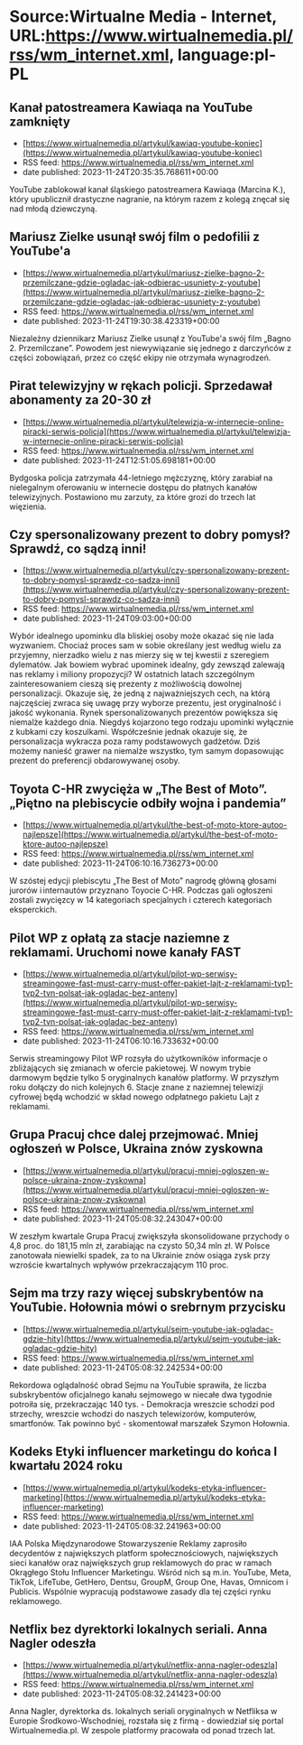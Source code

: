 # Source:Wirtualne Media - Internet, URL:https://www.wirtualnemedia.pl/rss/wm_internet.xml, language:pl-PL

## Kanał patostreamera Kawiaqa na YouTube zamknięty
 - [https://www.wirtualnemedia.pl/artykul/kawiaq-youtube-koniec](https://www.wirtualnemedia.pl/artykul/kawiaq-youtube-koniec)
 - RSS feed: https://www.wirtualnemedia.pl/rss/wm_internet.xml
 - date published: 2023-11-24T20:35:35.768611+00:00

YouTube zablokował kanał śląskiego patostreamera Kawiaqa (Marcina K.), który upublicznił drastyczne nagranie, na którym razem z kolegą znęcał się nad młodą dziewczyną.

## Mariusz Zielke usunął swój film o pedofilii z YouTube'a
 - [https://www.wirtualnemedia.pl/artykul/mariusz-zielke-bagno-2-przemilczane-gdzie-ogladac-jak-odbierac-usuniety-z-youtube](https://www.wirtualnemedia.pl/artykul/mariusz-zielke-bagno-2-przemilczane-gdzie-ogladac-jak-odbierac-usuniety-z-youtube)
 - RSS feed: https://www.wirtualnemedia.pl/rss/wm_internet.xml
 - date published: 2023-11-24T19:30:38.423319+00:00

Niezależny dziennikarz Mariusz Zielke usunął z YouTube'a swój film „Bagno 2. Przemilczane”. Powodem jest niewywiązanie się jednego z darczyńców z części zobowiązań, przez co część ekipy nie otrzymała wynagrodzeń.

## Pirat telewizyjny w rękach policji. Sprzedawał abonamenty za 20-30 zł
 - [https://www.wirtualnemedia.pl/artykul/telewizja-w-internecie-online-piracki-serwis-policja](https://www.wirtualnemedia.pl/artykul/telewizja-w-internecie-online-piracki-serwis-policja)
 - RSS feed: https://www.wirtualnemedia.pl/rss/wm_internet.xml
 - date published: 2023-11-24T12:51:05.698181+00:00

Bydgoska policja zatrzymała 44-letniego mężczyznę, który zarabiał na nielegalnym oferowaniu w internecie dostępu do płatnych kanałów telewizyjnych. Postawiono mu zarzuty, za które grozi do trzech lat więzienia.

## Czy spersonalizowany prezent to dobry pomysł? Sprawdź, co sądzą inni!
 - [https://www.wirtualnemedia.pl/artykul/czy-spersonalizowany-prezent-to-dobry-pomysl-sprawdz-co-sadza-inni](https://www.wirtualnemedia.pl/artykul/czy-spersonalizowany-prezent-to-dobry-pomysl-sprawdz-co-sadza-inni)
 - RSS feed: https://www.wirtualnemedia.pl/rss/wm_internet.xml
 - date published: 2023-11-24T09:03:00+00:00

Wybór idealnego upominku dla bliskiej osoby może okazać się nie lada wyzwaniem. Chociaż proces sam w sobie określany jest według wielu za przyjemny, nierzadko wielu z nas mierzy się w tej kwestii z szeregiem dylematów. Jak bowiem wybrać upominek idealny, gdy zewsząd zalewają nas reklamy i miliony propozycji? W ostatnich latach szczególnym zainteresowaniem cieszą się prezenty z możliwością dowolnej personalizacji. Okazuje się, że jedną z najważniejszych cech, na którą najczęściej zwraca się uwagę przy wyborze prezentu, jest oryginalność i jakość wykonania. Rynek spersonalizowanych prezentów powiększa się niemalże każdego dnia. Niegdyś kojarzono tego rodzaju upominki wyłącznie z kubkami czy koszulkami. Współcześnie jednak okazuje się, że personalizacja wykracza poza ramy podstawowych gadżetów. Dziś możemy nanieść grawer na niemalże wszystko, tym samym dopasowując prezent do preferencji obdarowywanej osoby.

## Toyota C-HR zwycięża w „The Best of Moto”. „Piętno na plebiscycie odbiły wojna i pandemia”
 - [https://www.wirtualnemedia.pl/artykul/the-best-of-moto-ktore-autoo-najlepsze](https://www.wirtualnemedia.pl/artykul/the-best-of-moto-ktore-autoo-najlepsze)
 - RSS feed: https://www.wirtualnemedia.pl/rss/wm_internet.xml
 - date published: 2023-11-24T06:10:16.736273+00:00

W szóstej edycji plebiscytu „The Best of Moto” nagrodę główną głosami jurorów i internautów przyznano Toyocie C-HR. Podczas gali ogłoszeni zostali zwycięzcy w 14 kategoriach specjalnych i czterech kategoriach eksperckich.

## Pilot WP z opłatą za stacje naziemne z reklamami. Uruchomi nowe kanały FAST
 - [https://www.wirtualnemedia.pl/artykul/pilot-wp-serwisy-streamingowe-fast-must-carry-must-offer-pakiet-lajt-z-reklamami-tvp1-tvp2-tvn-polsat-jak-ogladac-bez-anteny](https://www.wirtualnemedia.pl/artykul/pilot-wp-serwisy-streamingowe-fast-must-carry-must-offer-pakiet-lajt-z-reklamami-tvp1-tvp2-tvn-polsat-jak-ogladac-bez-anteny)
 - RSS feed: https://www.wirtualnemedia.pl/rss/wm_internet.xml
 - date published: 2023-11-24T06:10:16.733632+00:00

Serwis streamingowy Pilot WP rozsyła do użytkowników informacje o zbliżających się zmianach w ofercie pakietowej. W nowym trybie darmowym będzie tylko 5 oryginalnych kanałów platformy. W przyszłym roku dołączy do nich kolejnych 6. Stacje znane z naziemnej telewizji cyfrowej będą wchodzić w skład nowego odpłatnego pakietu Lajt z reklamami.

## Grupa Pracuj chce dalej przejmować. Mniej ogłoszeń w Polsce, Ukraina znów zyskowna
 - [https://www.wirtualnemedia.pl/artykul/pracuj-mniej-ogloszen-w-polsce-ukraina-znow-zyskowna](https://www.wirtualnemedia.pl/artykul/pracuj-mniej-ogloszen-w-polsce-ukraina-znow-zyskowna)
 - RSS feed: https://www.wirtualnemedia.pl/rss/wm_internet.xml
 - date published: 2023-11-24T05:08:32.243047+00:00

W zeszłym kwartale Grupa Pracuj zwiększyła skonsolidowane przychody o 4,8 proc. do 181,15 mln zł, zarabiając na czysto 50,34 mln zł. W Polsce zanotowała niewielki spadek, za to na Ukrainie znów osiąga zysk przy wzroście kwartalnych wpływów przekraczającym 110 proc.

## Sejm ma trzy razy więcej subskrybentów na YouTubie. Hołownia mówi o srebrnym przycisku
 - [https://www.wirtualnemedia.pl/artykul/sejm-youtube-jak-ogladac-gdzie-hity](https://www.wirtualnemedia.pl/artykul/sejm-youtube-jak-ogladac-gdzie-hity)
 - RSS feed: https://www.wirtualnemedia.pl/rss/wm_internet.xml
 - date published: 2023-11-24T05:08:32.242534+00:00

Rekordowa oglądalność obrad Sejmu na YouTubie sprawiła, że liczba subskrybentów oficjalnego kanału sejmowego w niecałe dwa tygodnie potroiła się, przekraczając 140 tys. - Demokracja wreszcie schodzi pod strzechy, wreszcie wchodzi do naszych telewizorów, komputerów, smartfonów. Tak powinno być - skomentował marszałek Szymon Hołownia.

## Kodeks Etyki influencer marketingu do końca I kwartału 2024 roku
 - [https://www.wirtualnemedia.pl/artykul/kodeks-etyka-influencer-marketing](https://www.wirtualnemedia.pl/artykul/kodeks-etyka-influencer-marketing)
 - RSS feed: https://www.wirtualnemedia.pl/rss/wm_internet.xml
 - date published: 2023-11-24T05:08:32.241963+00:00

IAA Polska Międzynarodowe Stowarzyszenie Reklamy zaprosiło decydentów z największych platform społecznościowych, największych sieci kanałów oraz największych grup reklamowych do prac w ramach Okrągłego Stołu Influencer Marketingu. Wśród nich są m.in. YouTube, Meta, TikTok, LifeTube, GetHero, Dentsu, GroupM, Group One, Havas, Omnicom i Publicis. Wspólnie wypracują podstawowe zasady dla tej części rynku reklamowego.

## Netflix bez dyrektorki lokalnych seriali. Anna Nagler odeszła
 - [https://www.wirtualnemedia.pl/artykul/netflix-anna-nagler-odeszla](https://www.wirtualnemedia.pl/artykul/netflix-anna-nagler-odeszla)
 - RSS feed: https://www.wirtualnemedia.pl/rss/wm_internet.xml
 - date published: 2023-11-24T05:08:32.241423+00:00

Anna Nagler, dyrektorka ds. lokalnych seriali oryginalnych w Netfliksa w Europie Środkowo-Wschodniej, rozstała się z firmą - dowiedział się portal Wirtualnemedia.pl. W zespole platformy pracowała od ponad trzech lat.

